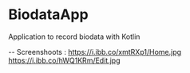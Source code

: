 # BiodataApp
Application to record biodata with Kotlin

--
Screenshoots :
https://i.ibb.co/xmtRXp1/Home.jpg 
https://i.ibb.co/hWQ1KRm/Edit.jpg
